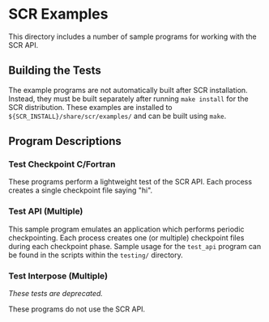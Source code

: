 # SCR Examples

This directory includes a number of sample programs for working with the SCR API.

## Building the Tests

The example programs are not automatically built after SCR installation.
Instead, they must be built separately after running `make install` for the SCR distribution.
These examples are installed to `${SCR_INSTALL}/share/scr/examples/` and can be built using `make`.

## Program Descriptions

### Test Checkpoint C/Fortran

These programs perform a lightweight test of the SCR API.
Each process creates a single checkpoint file saying "hi".

### Test API (Multiple)

This sample program emulates an application which performs periodic checkpointing.
Each process creates one (or multiple) checkpoint files during each checkpoint phase.
Sample usage for the `test_api` program can be found in the scripts within the `testing/` directory.

### Test Interpose (Multiple)

*These tests are deprecated.*

These programs do not use the SCR API.

